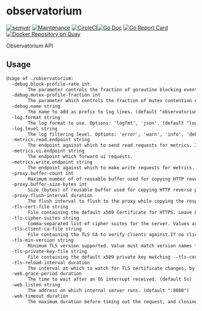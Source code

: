 # observatorium

[![semver](https://img.shields.io/badge/semver--0.0.0-blue.svg?cacheSeconds=2592000)](https://github.com/observatorium/observatorium/releases) [![Maintenance](https://img.shields.io/maintenance/yes/2020.svg)](https://github.com/observatorium/observatorium/commits/master) [![CircleCI](https://circleci.com/gh/observatorium/observatorium.svg?style=svg)](https://circleci.com/gh/observatorium/observatorium)[![Go Doc](https://godoc.org/github.com/observatorium/observatorium?status.svg)](http://godoc.org/github.com/observatorium/observatorium) [![Go Report Card](https://goreportcard.com/badge/github.com/observatorium/observatorium)](https://goreportcard.com/report/github.com/observatorium/observatorium)[![Docker Repository on Quay](https://quay.io/repository/observatorium/observatorium/status "Docker Repository on Quay")](https://quay.io/repository/observatorium/observatorium)

Observatorium API

## Usage

[embedmd]:# (tmp/help.txt)
```txt
Usage of ./observatorium:
  -debug.block-profile-rate int
    	The parameter controls the fraction of goroutine blocking events that are reported in the blocking profile. (default 10)
  -debug.mutex-profile-fraction int
    	The parameter which controls the fraction of mutex contention events that are reported in the mutex profile. (default 10)
  -debug.name string
    	The name to add as prefix to log lines. (default "observatorium")
  -log.format string
    	The log format to use. Options: 'logfmt', 'json'. (default "logfmt")
  -log.level string
    	The log filtering level. Options: 'error', 'warn', 'info', 'debug'. (default "info")
  -metrics.read.endpoint string
    	The endpoint against which to send read requests for metrics. It used as a fallback to 'query.endpoint' and 'query-range.endpoint'.
  -metrics.ui.endpoint string
    	The endpoint which forward ui requests.
  -metrics.write.endpoint string
    	The endpoint against which to make write requests for metrics.
  -proxy.buffer-count int
    	Maximum number of of reusable buffer used for copying HTTP reverse proxy responses. (default 2048)
  -proxy.buffer-size-bytes int
    	Size (bytes) of reusable buffer used for copying HTTP reverse proxy responses. (default 32768)
  -proxy.flush-interval duration
    	The flush interval to flush to the proxy while copying the response body. If zero, no periodic flushing is done. A negative value means to flush immediately after each write to the client. (default -1ns)
  -tls-cert-file string
    	File containing the default x509 Certificate for HTTPS. Leave blank to disable TLS.
  -tls-cipher-suites string
    	Comma-separated list of cipher suites for the server. Values are from tls package constants (https://golang.org/pkg/crypto/tls/#pkg-constants).If omitted, the default Go cipher suites will be used.Note that TLS 1.3 ciphersuites are not configurable.
  -tls-client-ca-file string
    	File containing the TLS CA to verify clients against.If no client CA is specified, there won't be any client verification on server side.
  -tls-min-version string
    	Minimum TLS version supported. Value must match version names from https://golang.org/pkg/crypto/tls/#pkg-constants. (default "VersionTLS13")
  -tls-private-key-file string
    	File containing the default x509 private key matching --tls-cert-file. Leave blank to disable TLS.
  -tls-reload-interval duration
    	The interval at which to watch for TLS certificate changes, by default set to 1 minute. (default 1m0s)
  -web.grace-period duration
    	The time to wait after an OS interrupt received. (default 5s)
  -web.listen string
    	The address on which internal server runs. (default ":8080")
  -web.timeout duration
    	The maximum duration before timing out the request, and closing idle connections. (default 5m0s)
```
